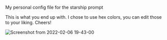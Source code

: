 
My personal config file for the starship prompt

This is what you end up with. I chose to use hex colors, you can edit those to your liking. Cheers!

![Screenshot from 2022-02-06 19-43-00](https://user-images.githubusercontent.com/82645523/152693818-f31661d1-446e-4ec0-8c82-219ecfb6091e.png)

